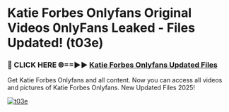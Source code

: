 # Katie Forbes Onlyfans Original Videos 0nlyFans Leaked - Files Updated! (t03e)

<h3>🔴 CLICK HERE 🌐==►► <a href="https://tinyurl.com/x26r9saj" rel="nofollow">Katie Forbes Onlyfans Updated Files</a></h3>

Get Katie Forbes Onlyfans and all content. Now you can access all videos and pictures of Katie Forbes Onlyfans. New Updated Files 2025!

[![t03e](https://i.imgur.com/LkgZPqh.gif)](https://tinyurl.com/x26r9saj)
